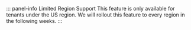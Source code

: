 ::: panel-info Limited Region Support
This feature is only available for tenants under the US region. We will rollout this feature to every region in the following weeks.
:::
